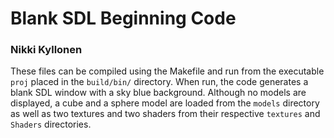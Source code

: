 # Blank SDL Beginning Code
### Nikki Kyllonen

These files can be compiled using the Makefile and run from the executable `proj` placed in the `build/bin/` directory. When run, the code generates a blank SDL window with a sky blue background. Although no models are displayed, a cube and a sphere model are loaded from the `models` directory as well as two textures and two shaders from their respective `textures` and `Shaders` directories.
